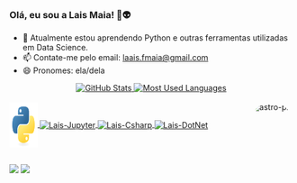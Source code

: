 ### Olá, eu sou a Lais Maia! 🖖👽
- 🌱 Atualmente estou aprendendo Python e outras ferramentas utilizadas em Data Science.
- 📫 Contate-me pelo email: laais.fmaia@gmail.com
- 😄 Pronomes: ela/dela

<div align="center">
  <a href="https://github.com/laaisfmaia">
  <img height="180em" src="https://github-readme-stats.vercel.app/api?username=laaisfmaia&count_private=true&show_icons=true&theme=dracula&include_all_commits=true&custom_title=GitHub Stats" alt="GitHub Stats"/>
   <img height="120em" src="https://github-readme-stats.vercel.app/api/top-langs?username=laaisfmaia&langs_count=10&layout=compact&theme=dracula&card_width=445" alt="Most Used Languages"/>
</div>
 
 <div style="display: inline_block"><br>
  <img align="center" alt="Lais-Python" height="80" width="50" src="https://raw.githubusercontent.com/devicons/devicon/master/icons/python/python-original.svg">
  <img align="center" alt="Lais-Jupyter" height="80" width="50"
src="https://cdn.jsdelivr.net/gh/devicons/devicon/icons/jupyter/jupyter-original.svg" />
  <img align="center" alt="Lais-Csharp" height="80" width="50"
src="https://cdn.jsdelivr.net/gh/devicons/devicon/icons/csharp/csharp-original.svg" />
  <img align="center" alt="Lais-DotNet" height="80" width="50"
src="https://cdn.jsdelivr.net/gh/devicons/devicon/icons/dot-net/dot-net-original.svg" />
  <img align="right" alt="astro-pic" height="150" style="border-radius:50px;" src="https://i.pinimg.com/originals/b0/7b/5b/b07b5bbfc32b4958810d59a79cd3aac9.gif">
</div>

  ##
  
 <div>
  <a href = "mailto:laais.fmaia@gmail.com"><img src= "https://img.shields.io/badge/Gmail-D14836?style=for-the-badge&logo=gmail&logoColor=white" target="_blank"></a>
  <a href="https://www.linkedin.com/in/lais-de-figueiredo-maia-56826697/" target="_blank"><img src="https://img.shields.io/badge/-LinkedIn-%230077B5?style=for-the-badge&logo=linkedin&logoColor=white" target="_blank"></a> 
 </div>
